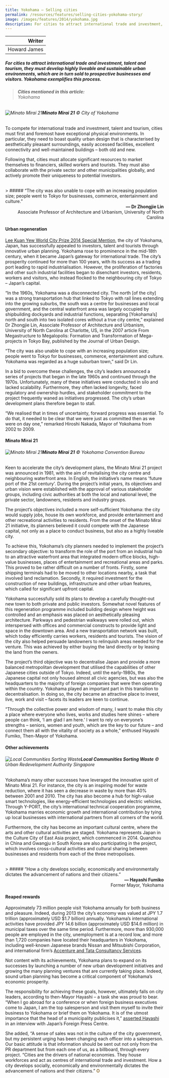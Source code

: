 ```yaml
---
title: Yokohama – Selling cities
permalink: /resources/features/selling-cities-yokohama-story/
image: /images/features/2014/yokohama.jpg
description: For cities to attract international trade and investment, talent and tourism, they must develop highly liveable and sustainable urban environments, which are in turn sold to prospective businesses and visitors. Yokohama exemplifies this process.
---
```


| Writer |
|---:|
| Howard James |

##### For cities to attract international trade and investment, talent and tourism, they must develop highly liveable and sustainable urban environments, which are in turn sold to prospective businesses and visitors. Yokohama exemplifies this process.

> ###### **Cities mentioned in this article:** <br> Yokohama

###### ![Minato Mirai 21](/images/features/2014/yokohama.jpg/)**Minato Mirai 21** © City of Yokohama

To compete for international trade and investment, talent and tourism, cities must first and foremost have exceptional physical environments. In particular, they need to boast quality urban design that is characterised by aesthetically pleasant surroundings, easily accessed facilities, excellent connectivity and well-maintained buildings – both old and new.

Following that, cities must allocate significant resources to market themselves to financiers, skilled workers and tourists. They must also collaborate with the private sector and other municipalities globally, and actively promote their uniqueness to potential investors.

<br>
> ##### “The city was also unable to cope with an increasing population size; people went to Tokyo for businesses, commerce, entertainment and culture.”

<div align="right"><b>— Dr Zhongjie Lin</b><br> Associate Professor of Architecture and Urbanism, University of North Carolina</div>

#### **Urban regeneration**

[Lee Kuan Yew World City Prize 2014 Special Mention](/yokohama/), the city of Yokohama, Japan, has successfully appealed to investors, talent and tourists through innovative urban planning. Yokohama rose to prominence in the mid-18th century, when it became Japan’s gateway for international trade. The city’s prosperity continued for more than 100 years, with its success as a trading port leading to rapid industrialisation. However, the proliferation of factories and other such industrial facilities began to disenchant investors, residents, workers and visitors, who instead flocked to the neighbouring city of Tokyo – Japan’s capital.

“In the 1960s, Yokohama was a disconnected city. The north [of the city] was a strong transportation hub that linked to Tokyo with rail lines extending into the growing suburbs, the south was a centre for businesses and local government, and the central waterfront area was largely occupied by shipbuilding dockyards and industrial functions, separating [Yokohama’s] north and south into two isolated cores without a true city centre,” explained Dr Zhongjie Lin, Associate Professor of Architecture and Urbanism, University of North Carolina at Charlotte, US, in the 2007 article From Megastructure to Megalopolis: Formation and Transformation of Mega-projects in Tokyo Bay, published by the Journal of Urban Design.

“The city was also unable to cope with an increasing population size; people went to Tokyo for businesses, commerce, entertainment and culture. Yokohama was regarded as a huge suburban town,” said Dr Lin.

In a bid to overcome these challenges, the city’s leaders announced a series of projects that began in the late 1960s and continued through the 1970s. Unfortunately, many of these initiatives were conducted in silo and lacked scalability. Furthermore, they often lacked longevity, faced regulatory and ownership hurdles, and stakeholder commitment to the project frequently waned as initiatives progressed. The city’s urban development plans therefore began to stall.

“We realised that in times of uncertainty, forward progress was essential. To do that, it needed to be clear that we were just as committed then as we were on day one,” remarked Hiroshi Nakada, Mayor of Yokohama from 2002 to 2009.

#### **Minato Mirai 21**

###### ![Minato Mirai 21](/images/features/2014/minato-mirai.jpg/)**Minato Mirai 21** © Yokohama Convention Bureau

Keen to accelerate the city’s development plans, the Minato Mirai 21 project was announced in 1981, with the aim of revitalising the city centre and neighbouring waterfront area. In English, the initiative’s name means 'future port of the 21st century'. During the project’s initial years, its objectives and urban vision were established with the approval of various stakeholder groups, including civic authorities at both the local and national level, the private sector, landowners, residents and industry groups.

The project’s objectives included a more self-sufficient Yokohama: the city would supply jobs, house its own workforce, and provide entertainment and other recreational activities to residents. From the onset of the Minato Mirai 21 initiative, its planners believed it could compete with the Japanese capital, not only as a place to conduct business, but also as a highly liveable city.

To achieve this, Yokohama’s city planners needed to implement the project’s secondary objective: to transform the role of the port from an industrial hub to an attractive waterfront area that integrated modern office blocks, high-value businesses, places of entertainment and recreational areas and parks. This proved to be rather difficult on a number of fronts. Firstly, some shipping terminals had to be moved to other locations nearby, a task that involved land reclamation. Secondly, it required investment for the construction of new buildings, infrastructure and other urban features, which called for significant upfront capital.

Yokohama successfully sold its plans to develop a carefully thought-out new town to both private and public investors. Somewhat novel features of this regeneration programme included building design where height was controlled and an emphasis was placed on aesthetically pleasing architecture. Parkways and pedestrian walkways were rolled out, which interspersed with offices and commercial constructs to provide light and space in the downtown area. And a new transportation network was built, which today efficiently carries workers, residents and tourists. The vision of the city also helped persuade landowners to relinquish areas needed for the venture. This was achieved by either buying the land directly or by leasing the land from the owners.

The project’s third objective was to decentralise Japan and provide a more balanced metropolitan development that utilised the capabilities of other Japanese cities outside of Tokyo. Indeed, until the early-1980s, the Japanese capital not only housed almost all civic agencies, but was also the headquarters to the majority of foreign companies that were then operating within the country. Yokohama played an important part in this transition to decentralisation. In doing so, the city became an attractive place to invest, live, work and visit – facets its leaders are keen to continue.

“Through the collective power and wisdom of many, I want to make this city a place where everyone who lives, works and studies here shines – where people can think, ‘I am glad I am here.’ I want to rely on everyone’s strengths – seniors, women and youth, which are the key to our future – and connect them all with the vitality of society as a whole,” enthused Hayashi Fumiko, Then-Mayor of Yokohama.

#### **Other achievements**

###### ![Local Communities Sorting Waste](/images/features/2014/waste-sorting.jpg/)**Local Communities Sorting Waste** © Urban Redevelopment Authority Singapore

Yokohama’s many other successes have leveraged the innovative spirit of Minato Mirai 21. For instance, the city is an inspiring model for waste reduction, where it has seen a decrease in waste by more than 40% between 2001 and 2010. The city has also become a hub for high-value smart technologies, like energy-efficient technologies and electric vehicles. Through Y-PORT, the city’s international technical cooperation programme, Yokohama marries economic growth and international contribution by tying up local businesses with international partners from all corners of the world.

Furthermore, the city has become an important cultural centre, where the arts and other cultural activities are staged. Yokohama represents Japan in the Culture City of East Asia project, which commenced in 2014. Quanzhou in China and Gwangju in South Korea are also participating in the project, which involves cross-cultural activities and cultural sharing between businesses and residents from each of the three metropolises.

<br>
> ##### “How a city develops socially, economically and environmentally dictates the advancement of nations and their citizens.”

<div align="right"><b>— Hayashi Fumiko</b><br> Former Mayor, Yokohama</div>

#### **Reaped rewards**

Approximately 73 million people visit Yokohama annually for both business and pleasure. Indeed, during 2013 the city’s economy was valued at JPY 1.7 trillion (approximately USD $1.7 billion) annually. Yokohama’s international activities have provided JPY 14.6 billion (approximately USD $14.6 million) in municipal taxes over the same time period. Furthermore, more than 930,000 people are employed in the city, unemployment is at a record low, and more than 1,720 companies have located their headquarters in Yokohama, including well-known Japanese brands Nissan and Mitsubishi Corporation, and international firm’s [Accenture and Tata Consultancy Services](http://www.minatomirai21.com/eng/pdf/info_vol085_english.pdf).

Not content with its achievements, Yokohama plans to expand on its successes by launching a number of new urban development initiatives and growing the many planning ventures that are currently taking place. Indeed, sound urban planning has become a critical component of Yokohama’s economic prosperity.

The responsibility for achieving these goals, however, ultimately falls on city leaders, according to then-Mayor Hayashi – a task she was proud to bear. “When I go abroad for a conference or when foreign business executives come to Japan, I am the top salesperson and visit them myself to invite their business to Yokohama or brief them on Yokohama. It is of the utmost importance that the head of a municipality publicises it,” [asserted Hayashi](http://fpcj.jp/en/useful-en/wjn-en/p=17566) in an interview with Japan’s Foreign Press Centre.

She added, “A sense of sales was not in the culture of the city government, but my persistent urging has been changing each officer into a salesperson. Our basic attitude is that information should be sent out not only from the PR department but from each one of us, as a billboard, through every project. “Cities are the drivers of national economies. They house workforces and act as centres of international trade and investment. How a city develops socially, economically and environmentally dictates the advancement of nations and their citizens.” **<font color="#967942">O</font>**
